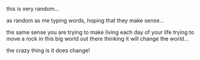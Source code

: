 this is very random...

as random as me typing words, hoping that they make sense...

the same sense you are trying to make living each day of your life trying to move a rock in this big world out there thinking it will change the world...

the crazy thing is it does change! 
